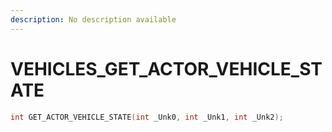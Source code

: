 ```yaml
---
description: No description available 
---
```


# VEHICLES\_GET_ACTOR_VEHICLE_STATE

```cpp
int GET_ACTOR_VEHICLE_STATE(int _Unk0, int _Unk1, int _Unk2);
```